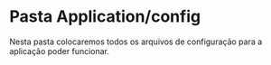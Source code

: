 # Pasta Application/config

Nesta pasta colocaremos todos os arquivos de configuração para a aplicação poder funcionar.